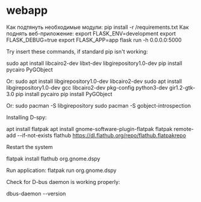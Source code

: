 # webapp
Как подтянуть необходимые модули:
pip install -r /requirements.txt
Как поднять веб-приложение:
export FLASK_ENV=development
export FLASK_DEBUG=true
export FLASK_APP=app
flask run -h 0.0.0.0:5000


Try insert these commands, if standard pip isn't working:

sudo apt install libcairo2-dev libxt-dev libgirepository1.0-dev
pip install pycairo PyGObject

Or:
sudo apt install libgirepository1.0-dev libcairo2-dev
sudo apt install libgirepository1.0-dev gcc libcairo2-dev pkg-config python3-dev gir1.2-gtk-3.0
pip install pycairo
pip install PyGObject

Or:
sudo pacman -S libgirepository
sudo pacman -S gobject-introspection

Installing D-spy:

apt install flatpak
apt install gnome-software-plugin-flatpak
flatpak remote-add --if-not-exists flathub https://dl.flathub.org/repo/flathub.flatpakrepo

Restart the system

flatpak install flathub org.gnome.dspy

Run application:
flatpak run org.gnome.dspy

Check for D-bus daemon is working properly:

dbus-daemon --version


